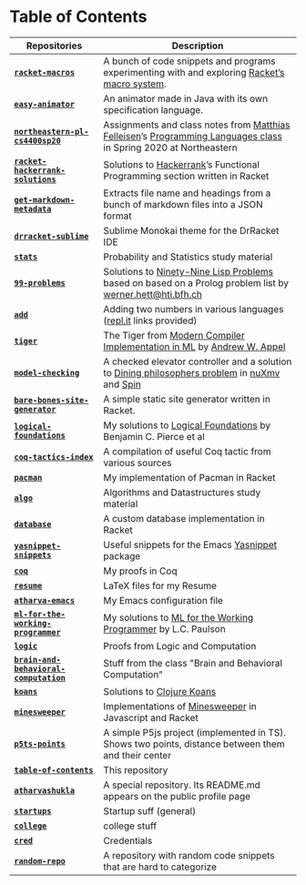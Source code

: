 # Table of Contents

| Repositories                                                                                                | Description                                                                                                                                                                                                        |
|-------------------------------------------------------------------------------------------------------------|--------------------------------------------------------------------------------------------------------------------------------------------------------------------------------------------------------------------|
| [**`racket-macros`**](https://github.com/atharvashukla/racket-macros)                                       | A bunch of code snippets and programs experimenting with and exploring [Racket’s macro system](https://docs.racket-lang.org/guide/macros.html).                                                                    |
| [**`easy-animator`**](https://github.com/atharvashukla/easy-animator)                                       | An animator made in Java with its own specification language.                                                                                                                                                      |
| [**`northeastern-pl-cs4400sp20`**](https://github.com/atharvashukla/northeastern-pl-cs4400sp20)             | Assignments and class notes from [Matthias Felleisen](https://felleisen.org/matthias/)’s [Programming Languages class](https://felleisen.org/matthias/4400-s20/index.html) in Spring 2020 at Northeastern          |
| [**`racket-hackerrank-solutions`**](https://github.com/atharvashukla/racket-hackerrank-solutions)           | Solutions to [Hackerrank](https://www.hackerrank.com/)’s Functional Programming section written in Racket                                                                                                          |
| [**`get-markdown-metadata`**](https://github.com/atharvashukla/get-markdown-metadata)                       | Extracts file name and headings from a bunch of markdown files into a JSON format                                                                                                                                  |
| [**`drracket-sublime`**](https://github.com/atharvashukla/drracket-sublime)                                 | Sublime Monokai theme for the DrRacket IDE                                                                                                                                                                         |
| [**`stats`**](https://github.com/atharvashukla/stats)                                                       | Probability and Statistics study material                                                                                                                                                                          |
| [**`99-problems`**](https://github.com/atharvashukla/99-problems)                                           | Solutions to [Ninety-Nine Lisp Problems](https://www.ic.unicamp.br/~meidanis/courses/mc336/2006s2/funcional/L-99_Ninety-Nine_Lisp_Problems.html) based on based on a Prolog problem list by werner.hett@hti.bfh.ch |
| [**`add`**](https://github.com/atharvashukla/add)                                                           | Adding two numbers in various languages ([repl.it](https://repl.it/) links provided)                                                                                                                               |
| [**`tiger`**](https://github.com/atharvashukla/tiger)                                                       | The Tiger from [Modern Compiler Implementation in ML](https://www.cs.princeton.edu/~appel/modern/ml/) by [Andrew W. Appel](https://www.cs.princeton.edu/~appel/)                                                   |
| [**`model-checking`**](https://github.com/atharvashukla/model-checking)                                     | A checked elevator controller and a solution to [Dining philosophers problem](https://en.wikipedia.org/wiki/Dining_philosophers_problem) in [nuXmv](https://nuxmv.fbk.eu/) and [Spin](http://spinroot.com/)        |
| [**`bare-bones-site-generator`**](https://github.com/atharvashukla/bare-bones-site-generator)               | A simple static site generator written in Racket.                                                                                                                                                                  |
| [**`logical-foundations`**](https://github.com/atharvashukla/logical-foundations)                           | My solutions to [Logical Foundations](https://softwarefoundations.cis.upenn.edu/lf-current/index.html) by Benjamin C. Pierce et al                                                                                 |
| [**`coq-tactics-index`**](https://github.com/atharvashukla/coq-tactics-index)                               | A compilation of useful Coq tactic from various sources                                                                                                                                                            |
| [**`pacman`**](https://github.com/atharvashukla/pacman)                                                     | My implementation of Pacman in Racket                                                                                                                                                                              |
| [**`algo`**](https://github.com/atharvashukla/algo)                                                         | Algorithms and Datastructures study material                                                                                                                                                                       |
| [**`database`**](https://github.com/atharvashukla/database)                                                 | A custom database implementation in Racket                                                                                                                                                                         |
| [**`yasnippet-snippets`**](https://github.com/atharvashukla/yasnippet-snippets)                             | Useful snippets for the Emacs [Yasnippet](https://joaotavora.github.io/yasnippet/) package                                                                                                                         |
| [**`coq`**](https://github.com/atharvashukla/coq)                                                           | My proofs in Coq                                                                                                                                                                                                   |
| [**`resume`**](https://github.com/atharvashukla/resume)                                                     | LaTeX files for my Resume                                                                                                                                                                                          |
| [**`atharva-emacs`**](https://github.com/atharvashukla/atharva-emacs)                                       | My Emacs configuration file                                                                                                                                                                                        |
| [**`ml-for-the-working-programmer`**](https://github.com/atharvashukla/ml-for-the-working-programmer)       | My solutions to [ML for the Working Programmer](https://www.cl.cam.ac.uk/~lp15/MLbook/) by L.C. Paulson                                                                                                            |
| [**`logic`**](https://github.com/atharvashukla/logic)                                                       | Proofs from Logic and Computation                                                                                                                                                                                  |
| [**`brain-and-behavioral-computation`**](https://github.com/atharvashukla/brain-and-behavioral-computation) | Stuff from the class "Brain and Behavioral Computation"                                                                                                                                                            |
| [**`koans`**](https://github.com/atharvashukla/koans)                                                       | Solutions to [Clojure Koans](https://github.com/functional-koans/clojure-koans)                                                                                                                                    |
| [**`minesweeper`**](https://github.com/atharvashukla/minesweeper)                                           | Implementations of [Minesweeper](http://minesweeperonline.com/) in Javascript and Racket                                                                                                                           |
| [**`p5ts-points`**](https://github.com/atharvashukla/p5ts-points)                                           | A simple P5js project (implemented in TS). Shows two points, distance between them and their center                                                                                                                |
| [**`table-of-contents`**](https://github.com/atharvashukla/table-of-contents)                               | This repository                                                                                                                                                                                                    |
| [**`atharvashukla`**](https://github.com/atharvashukla/atharvashukla)                                       | A special repository. Its README.md appears on the public profile page                                                                                                                                             |
| [**`startups`**](https://github.com/atharvashukla/startups)                                                 | Startup suff (general)                                                                                                                                                                                             |
| [**`college`**](https://github.com/atharvashukla/college)                                                   | college stuff                                                                                                                                                                                                      |
| [**`cred`**](https://github.com/atharvashukla/cred)                                                         | Credentials                                                                                                                                                                                                        |
| [**`random-repo`**](https://github.com/atharvashukla/random-repo)                                           | A repository with random code snippets that are hard to categorize                                                                                                                                                 |